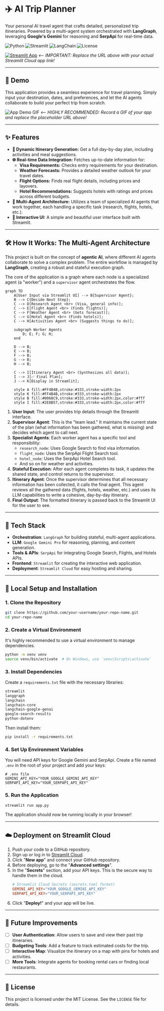 # ✈️ AI Trip Planner

Your personal AI travel agent that crafts detailed, personalized trip itineraries. Powered by a multi-agent system orchestrated with **LangGraph**, leveraging **Google's Gemini** for reasoning and **SerpApi** for real-time data.

![Python](https://img.shields.io/badge/Python-3.11+-blue?style=for-the-badge&logo=python)
![Streamlit](https://img.shields.io/badge/Streamlit-1.33+-orange?style=for-the-badge&logo=streamlit)
![LangChain](https://img.shields.io/badge/LangChain-0.1+-green?style=for-the-badge&logo=langchain)
![License](https://img.shields.io/badge/License-MIT-purple?style=for-the-badge)

[![Streamlit App](https://static.streamlit.io/badges/streamlit_badge_black_white.svg)](https://YOUR_STREAMLIT_APP_URL_HERE) 
*<-- IMPORTANT: Replace the URL above with your actual Streamlit Cloud app link!*

---

## 🌟 Demo

This application provides a seamless experience for travel planning. Simply input your destination, dates, and preferences, and let the AI agents collaborate to build your perfect trip from scratch.

![App Demo GIF](https://raw.githubusercontent.com/jayanthsunchu/Travel-Agent/main/static/final-demo.gif)
*<-- HIGHLY RECOMMENDED: Record a GIF of your app and replace the placeholder URL above!*

---

## ✨ Features

-   **📝 Dynamic Itinerary Generation:** Get a full day-by-day plan, including activities and meal suggestions.
-   **🌐 Real-time Data Integration:** Fetches up-to-date information for:
    -   **Visa Requirements:** Checks entry requirements for your destination.
    -   **Weather Forecasts:** Provides a detailed weather outlook for your travel dates.
    -   **Flight Options:** Finds real flight details, including prices and layovers.
    -   **Hotel Recommendations:** Suggests hotels with ratings and prices across different budgets.
-   **🤖 Multi-Agent Architecture:** Utilizes a team of specialized AI agents that work together, each handling a specific task (research, flights, hotels, etc.).
-   **💬 Interactive UI:** A simple and beautiful user interface built with Streamlit.

---

## 🛠️ How It Works: The Multi-Agent Architecture

This project is built on the concept of **agentic AI**, where different AI agents collaborate to solve a complex problem. The entire workflow is managed by **LangGraph**, creating a robust and stateful execution graph.

The core of the application is a graph where each node is a specialized agent (a "worker") and a `supervisor` agent orchestrates the flow.

```mermaid
graph TD
    A[User Input via Streamlit UI] --> B{Supervisor Agent};
    B --> C{Decide Next Step};
    C --> D[Research Agent <br> (Visa, general info)];
    C --> E[Flight Agent <br> (Finds flights)];
    C --> F[Weather Agent <br> (Gets forecast)];
    C --> G[Hotel Agent <br> (Finds hotels)];
    C --> H[Activities Agent <br> (Suggests things to do)];
    
    subgraph Worker Agents
        D; E; F; G; H;
    end

    D --> B;
    E --> B;
    F --> B;
    G --> B;
    H --> B;

    C --> I[Itinerary Agent <br> (Synthesizes all data)];
    I --> J[✅ Final Plan];
    J --> K[Display in Streamlit];

    style A fill:#FF4B4B,stroke:#333,stroke-width:2px
    style K fill:#FF4B4B,stroke:#333,stroke-width:2px
    style B fill:#0068C9,stroke:#333,stroke-width:2px,color:#fff
    style I fill:#2E8B57,stroke:#333,stroke-width:2px,color:#fff
```

1.  **User Input**: The user provides trip details through the Streamlit interface.
2.  **Supervisor Agent**: This is the "team lead." It maintains the current state of the plan (what information has been gathered, what is missing) and decides which agent to call next.
3.  **Specialist Agents**: Each worker agent has a specific tool and responsibility:
    -   `research_node`: Uses Google Search to find visa information.
    -   `flight_node`: Uses the SerpApi Flight Search tool.
    -   `hotel_node`: Uses the SerpApi Hotel Search tool.
    -   And so on for weather and activities.
4.  **Stateful Execution**: After each agent completes its task, it updates the shared state, and control returns to the supervisor.
5.  **Itinerary Agent**: Once the supervisor determines that all necessary information has been collected, it calls the final agent. This agent reviews all the gathered data (flights, hotels, weather, etc.) and uses its LLM capabilities to write a cohesive, day-by-day itinerary.
6.  **Final Output**: The formatted itinerary is passed back to the Streamlit UI for the user to see.

---

## 🚀 Tech Stack

-   **Orchestration**: `LangGraph` for building stateful, multi-agent applications.
-   **LLM**: `Google Gemini Pro` for reasoning, planning, and content generation.
-   **Tools & APIs**: `SerpApi` for integrating Google Search, Flights, and Hotels APIs.
-   **Frontend**: `Streamlit` for creating the interactive web application.
-   **Deployment**: `Streamlit Cloud` for easy hosting and sharing.

---

## 🚀 Local Setup and Installation

### 1. Clone the Repository
```bash
git clone https://github.com/your-username/your-repo-name.git
cd your-repo-name
```

### 2. Create a Virtual Environment
It's highly recommended to use a virtual environment to manage dependencies.
```bash
python -m venv venv
source venv/bin/activate  # On Windows, use `venv\Scripts\activate`
```

### 3. Install Dependencies
Create a `requirements.txt` file with the necessary libraries:
```txt
streamlit
langgraph
langchain
langchain-core
langchain-google-genai
google-search-results
python-dotenv
```

Then install them:
```bash
pip install -r requirements.txt
```

### 4. Set Up Environment Variables
You will need API keys for Google Gemini and SerpApi. Create a file named `.env` in the root of your project and add your keys:
```env
# .env file
GEMINI_API_KEY="YOUR_GOOGLE_GEMINI_API_KEY"
SERPAPI_API_KEY="YOUR_SERPAPI_API_KEY"
```

### 5. Run the Application
```bash
streamlit run app.py
```
The application should now be running locally in your browser!

---

## ☁️ Deployment on Streamlit Cloud

1.  Push your code to a GitHub repository.
2.  Sign up or log in to [Streamlit Cloud](https://share.streamlit.io/).
3.  Click "**New app**" and connect your GitHub repository.
4.  Before deploying, go to the "**Advanced settings**".
5.  In the "**Secrets**" section, add your API keys. This is the secure way to handle them in the cloud.
    ```toml
    # Streamlit Cloud Secrets (secrets.toml format)
    GEMINI_API_KEY="YOUR_GOOGLE_GEMINI_API_KEY"
    SERPAPI_API_KEY="YOUR_SERPAPI_API_KEY"
    ```
6.  Click "**Deploy!**" and your app will be live.

---

## 🔮 Future Improvements

-   [ ] **User Authentication**: Allow users to save and view their past trip itineraries.
-   [ ] **Budgeting Tools**: Add a feature to track estimated costs for the trip.
-   [ ] **Interactive Map**: Visualize the itinerary on a map with pins for hotels and activities.
-   [ ] **More Tools**: Integrate agents for booking rental cars or finding local restaurants.

---

## 📜 License

This project is licensed under the MIT License. See the `LICENSE` file for details.

